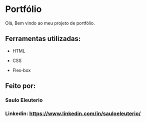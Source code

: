 # Portfólio 
Olá, Bem vindo ao meu projeto de portfólio.

## Ferramentas utilizadas:

* HTML

* CSS

* Flex-box

## Feito por:

### Saulo Eleuterio

### Linkedin: https://www.linkedin.com/in/sauloeleuterio/
